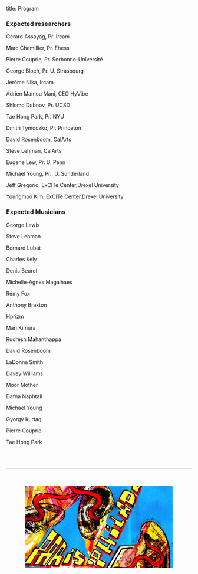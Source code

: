 title: Program


### Expected researchers

Gérard Assayag, Pr. Ircam

Marc Chemillier, Pr. Ehess

Pierre Couprie, Pr. Sorbonne-Université

George Bloch, Pr. U. Strasbourg

Jérôme Nika, Ircam

Adrien Mamou Mani, CEO HyVibe

Shlomo Dubnov, Pr. UCSD

Tae Hong Park, Pr. NYU

Dmitri Tymoczko, Pr. Princeton

David Rosenboom, CalArts

Steve Lehman, CalArts

Eugene Lew, Pr. U. Penn

Michael Young, Pr., U. Sunderland

Jeff Gregorio, ExCITe Center,Drexel University

Youngmoo Kim, ExCITe Center,Drexel University

### Expected Musicians

George Lewis

Steve Lehman

Bernard Lubat

Charles Kely

Denis Beuret

Michelle-Agnes Magalhaes

Rémy Fox

Anthony Braxton

Hprizm

Mari Kimura

Rudresh Mahanthappa

David Rosenboom

LaDonna Smith


Davey Williams

Moor Mother

Dafna Naphtali

Michael Young

Gyorgy Kurtag

Pierre Couprie

Tae Hong Park

<br><br>

---

<p align="center">
   <br><br>
  <img src="../images/IKPoster_frag6.png" width="400">
   <br><br>
</p>

